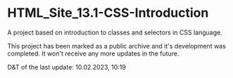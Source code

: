 # HTML_Site_13.1-CSS-Introduction

A project based on introduction to classes and selectors in CSS language.

This project has been marked as a public archive and it's development was completed. It won't receive any more updates in the future.

D&T of the last update: 10.02.2023, 10:19
